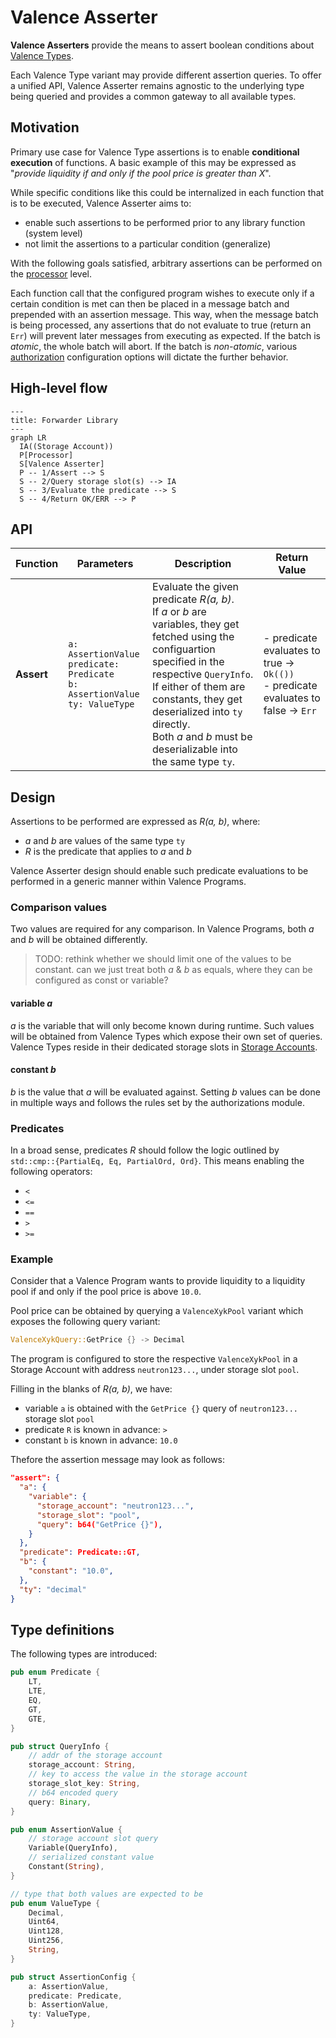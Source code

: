 # Valence Asserter

**Valence Asserters** provide the means to assert boolean conditions about [Valence Types](./valence_types.md).

Each Valence Type variant may provide different assertion queries. To offer a unified API, Valence Asserter
remains agnostic to the underlying type being queried and provides a common gateway to all available types.

## Motivation

Primary use case for Valence Type assertions is to enable **conditional execution** of functions.
A basic example of this may be expressed as "*provide liquidity if and only if the pool price is greater than X*".

While specific conditions like this could be internalized in each function that is to be executed, Valence Asserter
aims to:
- enable such assertions to be performed prior to any library function (system level)
- not limit the assertions to a particular condition (generalize)

With the following goals satisfied, arbitrary assertions can be performed on the [processor](./../authorizations_processors/processor.md) level.

Each function call that the configured program wishes to execute only if a certain condition is met can then
be placed in a message batch and prepended with an assertion message.
This way, when the message batch is being processed, any assertions that do not evaluate to true (return an `Err`) will
prevent later messages from executing as expected. If the batch is *atomic*, the whole batch will abort.
If the batch is *non-atomic*, various [authorization](./../authorizations_processors/authorization.md) configuration
options will dictate the further behavior.

## High-level flow

```mermaid
---
title: Forwarder Library
---
graph LR
  IA((Storage Account))
  P[Processor]
  S[Valence Asserter]
  P -- 1/Assert --> S
  S -- 2/Query storage slot(s) --> IA
  S -- 3/Evaluate the predicate --> S
  S -- 4/Return OK/ERR --> P
```

## API

| Function    | Parameters | Description | Return Value |
|-------------|------------|-------------|--------------|
| **Assert** | `a: AssertionValue`<br>`predicate: Predicate`<br>`b: AssertionValue`<br>`ty: ValueType` | Evaluate the given predicate *R(a, b)*.<br>If *a* or *b* are variables, they get fetched using the configuartion specified in the respective `QueryInfo`.<br>If either of them are constants, they get deserialized into `ty` directly.<br>Both *a* and *b* must be deserializable into the same type `ty`. | - predicate evaluates to true -> `Ok(())` <br> - predicate evaluates to false -> `Err` |


## Design

Assertions to be performed are expressed as *R(a, b)*, where:

- *a* and *b* are values of the same type `ty`
- *R* is the predicate that applies to *a* and *b*

Valence Asserter design should enable such predicate evaluations to be performed in a generic manner within Valence Programs.

### Comparison values

Two values are required for any comparison. In Valence Programs, both *a* and *b* will be obtained differently.

> TODO: rethink whether we should limit one of the values to be constant. can we just treat both *a* & *b* as equals,
where they can be configured as const or variable?

#### variable *a*

*a* is the variable that will only become known during runtime.
Such values will be obtained from Valence Types which expose their own set of queries.
Valence Types reside in their dedicated storage slots in [Storage Accounts](./../components/storage_account.md).

#### constant *b*

*b* is the value that *a* will be evaluated against. Setting *b* values can be done in multiple ways
and follows the rules set by the authorizations module.

### Predicates

In a broad sense, predicates *R* should follow the logic outlined by `std::cmp::{PartialEq, Eq, PartialOrd, Ord}`.
This means enabling the following operators:

- `<`
- `<=`
- `==`
- `>`
- `>=`

### Example

Consider that a Valence Program wants to provide liquidity to a liquidity pool if and only if
the pool price is above `10.0`.

Pool price can be obtained by querying a `ValenceXykPool` variant which exposes the following query variant:

```rust
ValenceXykQuery::GetPrice {} -> Decimal
```

The program is configured to store the respective `ValenceXykPool` in a Storage Account with address
`neutron123...`, under storage slot `pool`.

Filling in the blanks of *R(a, b)*, we have:

- variable `a` is obtained with the `GetPrice {}` query of `neutron123...` storage slot `pool`
- predicate `R` is known in advance: `>`
- constant `b` is known in advance: `10.0`

Thefore the assertion message may look as follows:

```json
"assert": {
  "a": {
    "variable": {
      "storage_account": "neutron123...",
      "storage_slot": "pool",
      "query": b64("GetPrice {}"),
    }
  },
  "predicate": Predicate::GT,
  "b": {
    "constant": "10.0",
  },
  "ty": "decimal"
}
```

## Type definitions

The following types are introduced:

```rust
pub enum Predicate {
    LT,
    LTE,
    EQ,
    GT,
    GTE,
}

pub struct QueryInfo {
    // addr of the storage account
    storage_account: String,
    // key to access the value in the storage account
    storage_slot_key: String,
    // b64 encoded query
    query: Binary,
}

pub enum AssertionValue {
    // storage account slot query
    Variable(QueryInfo),
    // serialized constant value
    Constant(String),
}

// type that both values are expected to be
pub enum ValueType {
    Decimal,
    Uint64,
    Uint128,
    Uint256,
    String,
}

pub struct AssertionConfig {
    a: AssertionValue,
    predicate: Predicate,
    b: AssertionValue,
    ty: ValueType,
}
```
